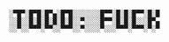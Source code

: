         ░▀█▀░█▀█░█▀▄░█▀█░░░░░░░█▀▀░█░█░█▀▀░█░█
        ░░█░░█░█░█░█░█░█░░▀░░░░█▀▀░█░█░█░░░█▀▄
        ░░▀░░▀▀▀░▀▀░░▀▀▀░░▀░░░░▀░░░▀▀▀░▀▀▀░▀░▀
        
